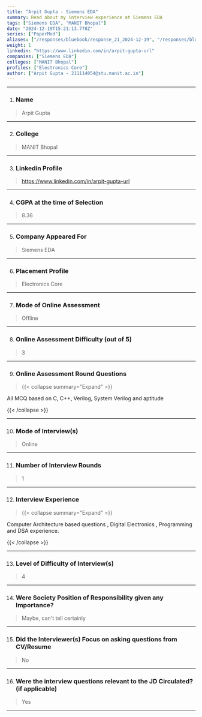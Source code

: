 ```yaml
---
title: "Arpit Gupta - Siemens EDA"
summary: Read about my interview experience at Siemens EDA
tags: ["Siemens EDA", "MANIT Bhopal"]
date: "2024-12-19T15:21:13.778Z"
series: ["PaperMod"]
aliases: ["/responses/bluebook/response_21_2024-12-19", "/responses/bluebook/arpit-gupta-siemens-eda"]
weight: 1
linkedin: "https://www.linkedin.com/in/arpit-gupta-url"
companies: ["Siemens EDA"]
colleges: ["MANIT Bhopal"]
profiles: ["Electronics Core"]
author: ["Arpit Gupta - 211114054@stu.manit.ac.in"]
---
```

---
1. ### Name

> Arpit Gupta

---

2. ### College

> MANIT Bhopal

---

3. ### Linkedin Profile

> https://www.linkedin.com/in/arpit-gupta-url

---

4. ### CGPA at the time of Selection

> 8.36

---

5. ### Company Appeared For

> Siemens EDA

---

6. ### Placement Profile

> Electronics Core

---

7. ### Mode of Online Assessment

> Offline

---

8. ### Online Assessment Difficulty (out of 5)

> 3

---

9. ### Online Assessment Round Questions

> {{< collapse summary="Expand" >}}

All MCQ based on C, C++, Verilog, System Verilog and aptitude

{{< /collapse >}}

---

10. ### Mode of Interview(s)

> Online

---

11. ### Number of Interview Rounds

> 1

---

12. ### Interview Experience

> {{< collapse summary="Expand" >}}

Computer Architecture based questions , Digital Electronics , Programming and DSA experience.

{{< /collapse >}}

---

13. ### Level of Difficulty of Interview(s)

> 4

---

14. ### Were Society Position of Responsibility given any Importance?

> Maybe, can't tell certainly

---

15. ### Did the Interviewer(s) Focus on asking questions from CV/Resume

> No

---

16. ### Were the interview questions relevant to the JD Circulated? (if applicable)

> Yes

---

